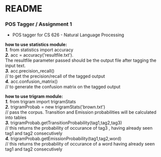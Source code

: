 # README #

### POS Tagger / Assignment 1 ###

* POS tagger for CS 626 - Natural Language Processing
  
**how to use statistics module:**  
***1.*** from statistics import accuracy  
***2.*** acc = accuracy('resultfile.txt').  
The resultfile parameter passed should be the output file after tagging the input text.  
***3.*** acc.precision_recall()  
// to get the precision/recall of the tagged output  
***4.*** acc.confusion_matrix()  
// to generate the confusion matrix on the tagged output
  
**how to use trigram module:**  
***1.*** from trigram import trigramStats  
***2.*** trigramProbab = new trigramStats('brown.txt')  
// pass the corpus. Transition and Emission probabilities will be calculated into tables  
***3.*** trigramProbab.getTransitionProbability(tag1,tag2,tag3)  
// this returns the probability of occurance of tag3 , having already seen tag1 and tag2 consecutively  
***4.*** trigramProbab.getEmissionProbability(tag1,tag2,word)  
// this returns the probability of occurance of a word having already seen tag1 and tag2 consecutively